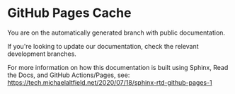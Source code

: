 # GitHub Pages Cache

You are on the automatically generated branch with public documentation.

If you're looking to update our documentation, check the relevant development
branches.

For more information on how this documentation is built using Sphinx,
Read the Docs, and GitHub Actions/Pages, see:
https://tech.michaelaltfield.net/2020/07/18/sphinx-rtd-github-pages-1
